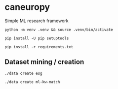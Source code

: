 # caneuropy
Simple ML research framework

```shell
python -m venv .venv && source .venv/bin/activate
```

```shell
pip install -U pip setuptools
```

```shell
pip install -r requirements.txt
```

## Dataset mining / creation
```shell
./data create esg
```

```shell
./data create ml-kw-match
```
